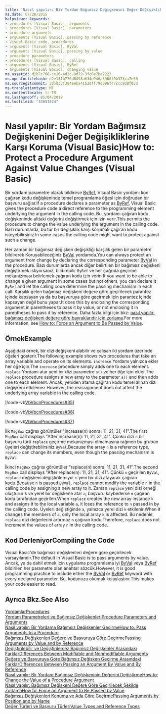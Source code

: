 ```yaml
---
title: 'Nasıl yapılır: Bir Yordam Bağımsız Değişkenini Değer Değişikliklerine Karşı Koruma (Visual Basic)'
ms.date: 07/20/2015
helpviewer_keywords:
- procedures [Visual Basic], arguments
- procedures [Visual Basic], parameters
- procedure arguments
- arguments [Visual Basic], passing by reference
- Visual Basic code, procedures
- arguments [Visual Basic], ByVal
- arguments [Visual Basic], passing by value
- procedure parameters
- procedures [Visual Basic], calling
- arguments [Visual Basic], ByRef
- arguments [Visual Basic], changing value
ms.assetid: d2b7c766-ce16-4d2c-8d79-3fc0e7ba2227
ms.openlocfilehash: d2e131b770d8498a634d946a5900f9b373ca7e56
ms.sourcegitcommit: 3d5d33f384eeba41b2dff79d096f47ccc8d8f03d
ms.translationtype: MT
ms.contentlocale: tr-TR
ms.lasthandoff: 05/04/2018
ms.locfileid: "33651524"
---
```

# <a name="how-to-protect-a-procedure-argument-against-value-changes-visual-basic"></a><span data-ttu-id="de55e-102">Nasıl yapılır: Bir Yordam Bağımsız Değişkenini Değer Değişikliklerine Karşı Koruma (Visual Basic)</span><span class="sxs-lookup"><span data-stu-id="de55e-102">How to: Protect a Procedure Argument Against Value Changes (Visual Basic)</span></span>
<span data-ttu-id="de55e-103">Bir yordam parametre olarak bildirirse [ByRef](../../../../visual-basic/language-reference/modifiers/byref.md), Visual Basic yordamı kod çağıran kodu değişkeninde temel programlama öğesi için doğrudan bir başvuru sağlar.</span><span class="sxs-lookup"><span data-stu-id="de55e-103">If a procedure declares a parameter as [ByRef](../../../../visual-basic/language-reference/modifiers/byref.md), Visual Basic gives the procedure code a direct reference to the programming element underlying the argument in the calling code.</span></span> <span data-ttu-id="de55e-104">Bu, yordamı çağıran kodu değişkeninde alttaki değerini değiştirmek için izin verir.</span><span class="sxs-lookup"><span data-stu-id="de55e-104">This permits the procedure to change the value underlying the argument in the calling code.</span></span> <span data-ttu-id="de55e-105">Bazı durumlarda, bu tür bir değişiklik karşı korumak çağıran kodu isteyebilirsiniz.</span><span class="sxs-lookup"><span data-stu-id="de55e-105">In some cases the calling code might want to protect against such a change.</span></span>  
  
 <span data-ttu-id="de55e-106">Her zaman bir bağımsız değişken değişikliği karşılık gelen bir parametre bildirerek Koruyabileceğiniz [ByVal](../../../../visual-basic/language-reference/modifiers/byval.md) yordamda.</span><span class="sxs-lookup"><span data-stu-id="de55e-106">You can always protect an argument from change by declaring the corresponding parameter [ByVal](../../../../visual-basic/language-reference/modifiers/byval.md) in the procedure.</span></span> <span data-ttu-id="de55e-107">Bazı durumlarda ancak diğer belirtilen bir bağımsız değişkeni değiştirmek istiyorsanız, bildirebilir `ByRef` ve her çağrıda geçirme mekanizması belirlemek çağıran kodu izin verin.</span><span class="sxs-lookup"><span data-stu-id="de55e-107">If you want to be able to change a given argument in some cases but not others, you can declare it `ByRef` and let the calling code determine the passing mechanism in each call.</span></span> <span data-ttu-id="de55e-108">Karşılık gelen bağımsız değişkeni değere göre geçirilecek parantez içinde kapsayan ya da bu başvuruya göre geçirmek için parantez içinde kapsayan değil bunu yapar.</span><span class="sxs-lookup"><span data-stu-id="de55e-108">It does this by enclosing the corresponding argument in parentheses to pass it by value, or not enclosing it in parentheses to pass it by reference.</span></span> <span data-ttu-id="de55e-109">Daha fazla bilgi için bkz: [nasıl yapılır: bağımsız değişkeni değere göre bayraklarıdır için zorlama](./how-to-force-an-argument-to-be-passed-by-value.md).</span><span class="sxs-lookup"><span data-stu-id="de55e-109">For more information, see [How to: Force an Argument to Be Passed by Value](./how-to-force-an-argument-to-be-passed-by-value.md).</span></span>  
  
## <a name="example"></a><span data-ttu-id="de55e-110">Örnek</span><span class="sxs-lookup"><span data-stu-id="de55e-110">Example</span></span>  
 <span data-ttu-id="de55e-111">Aşağıdaki örnek, bir dizi değişkeni alabilir ve çalışan iki yordam üzerinde öğeleri gösterir.</span><span class="sxs-lookup"><span data-stu-id="de55e-111">The following example shows two procedures that take an array variable and operate on its elements.</span></span> <span data-ttu-id="de55e-112">`increase` Yordamı yalnızca ekler her öğe için.</span><span class="sxs-lookup"><span data-stu-id="de55e-112">The `increase` procedure simply adds one to each element.</span></span> <span data-ttu-id="de55e-113">`replace` Yordamı atar yeni bir dizi parametre `a()` ve her öğe için ekler.</span><span class="sxs-lookup"><span data-stu-id="de55e-113">The `replace` procedure assigns a new array to the parameter `a()` and then adds one to each element.</span></span> <span data-ttu-id="de55e-114">Ancak, yeniden atama çağıran kodu temel alınan dizi değişkeni etkilemez.</span><span class="sxs-lookup"><span data-stu-id="de55e-114">However, the reassignment does not affect the underlying array variable in the calling code.</span></span>  
  
 [!code-vb[VbVbcnProcedures#35](./codesnippet/VisualBasic/how-to-protect-a-procedure-argument-against-value-changes_1.vb)]  
  
 [!code-vb[VbVbcnProcedures#38](./codesnippet/VisualBasic/how-to-protect-a-procedure-argument-against-value-changes_2.vb)]  
  
 [!code-vb[VbVbcnProcedures#37](./codesnippet/VisualBasic/how-to-protect-a-procedure-argument-against-value-changes_3.vb)]  
  
 <span data-ttu-id="de55e-115">İlk `MsgBox` çağrısı görüntüler "increase(n) sonra: 11, 21, 31, 41".</span><span class="sxs-lookup"><span data-stu-id="de55e-115">The first `MsgBox` call displays "After increase(n): 11, 21, 31, 41".</span></span> <span data-ttu-id="de55e-116">Çünkü dizi `n` bir başvuru türü `replace` geçirme mekanizması olmamasına rağmen bu grubun üyeleri değiştirebilirsiniz `ByVal`.</span><span class="sxs-lookup"><span data-stu-id="de55e-116">Because the array `n` is a reference type, `replace` can change its members, even though the passing mechanism is `ByVal`.</span></span>  
  
 <span data-ttu-id="de55e-117">İkinci `MsgBox` çağrısı görüntüler "replace(n) sonra: 11, 21, 31, 41".</span><span class="sxs-lookup"><span data-stu-id="de55e-117">The second `MsgBox` call displays "After replace(n): 11, 21, 31, 41".</span></span> <span data-ttu-id="de55e-118">Çünkü `n` geçirilen `ByVal`, `replace` değişkeni değiştirilemiyor `n` yeni bir dizi atayarak çağıran kodu.</span><span class="sxs-lookup"><span data-stu-id="de55e-118">Because `n` is passed `ByVal`, `replace` cannot modify the variable `n` in the calling code by assigning a new array to it.</span></span> <span data-ttu-id="de55e-119">Zaman `replace` yeni dizi örneği oluşturur `k` ve yerel bir değişkene atar `a`, başvuru kaybederse `n` çağıran kodu tarafından geçirilen.</span><span class="sxs-lookup"><span data-stu-id="de55e-119">When `replace` creates the new array instance `k` and assigns it to the local variable `a`, it loses the reference to `n` passed in by the calling code.</span></span> <span data-ttu-id="de55e-120">Üyeleri değiştiğinde `a`, yalnızca yerel dizi `k` etkilenir.</span><span class="sxs-lookup"><span data-stu-id="de55e-120">When it changes the members of `a`, only the local array `k` is affected.</span></span> <span data-ttu-id="de55e-121">Bu nedenle, `replace` dizi değerlerini artırmaz `n` çağıran kodu.</span><span class="sxs-lookup"><span data-stu-id="de55e-121">Therefore, `replace` does not increment the values of array `n` in the calling code.</span></span>  
  
## <a name="compiling-the-code"></a><span data-ttu-id="de55e-122">Kod Derleniyor</span><span class="sxs-lookup"><span data-stu-id="de55e-122">Compiling the Code</span></span>  
 <span data-ttu-id="de55e-123">Visual Basic'de bağımsız değişkenleri değere göre geçirilecek varsayılandır.</span><span class="sxs-lookup"><span data-stu-id="de55e-123">The default in Visual Basic is to pass arguments by value.</span></span> <span data-ttu-id="de55e-124">Ancak, ya da dahil etmek için uygulama programlama iyi [ByVal](../../../../visual-basic/language-reference/modifiers/byval.md) veya [ByRef](../../../../visual-basic/language-reference/modifiers/byref.md) bildirilen her parametre olan anahtar sözcük.</span><span class="sxs-lookup"><span data-stu-id="de55e-124">However, it is good programming practice to include either the [ByVal](../../../../visual-basic/language-reference/modifiers/byval.md) or [ByRef](../../../../visual-basic/language-reference/modifiers/byref.md) keyword with every declared parameter.</span></span> <span data-ttu-id="de55e-125">Bu, kodunuzu okumak kolaylaştırır.</span><span class="sxs-lookup"><span data-stu-id="de55e-125">This makes your code easier to read.</span></span>  
  
## <a name="see-also"></a><span data-ttu-id="de55e-126">Ayrıca Bkz.</span><span class="sxs-lookup"><span data-stu-id="de55e-126">See Also</span></span>  
 [<span data-ttu-id="de55e-127">Yordamlar</span><span class="sxs-lookup"><span data-stu-id="de55e-127">Procedures</span></span>](./index.md)  
 [<span data-ttu-id="de55e-128">Yordam Parametreleri ve Bağımsız Değişkenleri</span><span class="sxs-lookup"><span data-stu-id="de55e-128">Procedure Parameters and Arguments</span></span>](./procedure-parameters-and-arguments.md)  
 [<span data-ttu-id="de55e-129">Nasıl yapılır: Bir Yordama Bağımsız Değişkenler Geçirme</span><span class="sxs-lookup"><span data-stu-id="de55e-129">How to: Pass Arguments to a Procedure</span></span>](./how-to-pass-arguments-to-a-procedure.md)  
 [<span data-ttu-id="de55e-130">Bağımsız Değişkenleri Değere ve Başvuruya Göre Geçirme</span><span class="sxs-lookup"><span data-stu-id="de55e-130">Passing Arguments by Value and by Reference</span></span>](./passing-arguments-by-value-and-by-reference.md)  
 [<span data-ttu-id="de55e-131">Değiştirilebilir ve Değiştirilemez Bağımsız Değişkenler Arasındaki Farklar</span><span class="sxs-lookup"><span data-stu-id="de55e-131">Differences Between Modifiable and Nonmodifiable Arguments</span></span>](./differences-between-modifiable-and-nonmodifiable-arguments.md)  
 [<span data-ttu-id="de55e-132">Değere ve Başvuruya Göre Bağımsız Değişken Geçirme Arasındaki Farklar</span><span class="sxs-lookup"><span data-stu-id="de55e-132">Differences Between Passing an Argument By Value and By Reference</span></span>](./differences-between-passing-an-argument-by-value-and-by-reference.md)  
 [<span data-ttu-id="de55e-133">Nasıl yapılır: Bir Yordam Bağımsız Değişkeninin Değerini Değiştirme</span><span class="sxs-lookup"><span data-stu-id="de55e-133">How to: Change the Value of a Procedure Argument</span></span>](./how-to-change-the-value-of-a-procedure-argument.md)  
 [<span data-ttu-id="de55e-134">Nasıl yapılır: Bağımsız Değişkeni Değere Göre Geçirilecek Şekilde Zorlama</span><span class="sxs-lookup"><span data-stu-id="de55e-134">How to: Force an Argument to Be Passed by Value</span></span>](./how-to-force-an-argument-to-be-passed-by-value.md)  
 [<span data-ttu-id="de55e-135">Bağımsız Değişkenleri Konuma ve Ada Göre Geçirme</span><span class="sxs-lookup"><span data-stu-id="de55e-135">Passing Arguments by Position and by Name</span></span>](./passing-arguments-by-position-and-by-name.md)  
 [<span data-ttu-id="de55e-136">Değer Türleri ve Başvuru Türleri</span><span class="sxs-lookup"><span data-stu-id="de55e-136">Value Types and Reference Types</span></span>](../../../../visual-basic/programming-guide/language-features/data-types/value-types-and-reference-types.md)
